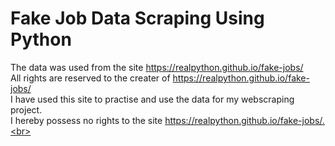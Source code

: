 # Fake Job Data Scraping Using Python
The data was used from the site https://realpython.github.io/fake-jobs/<br>
All rights are reserved to the creater of https://realpython.github.io/fake-jobs/<br>
I have used this site to practise and use the data for my webscraping project.<br>
I hereby possess no rights to the site https://realpython.github.io/fake-jobs/.<br>
